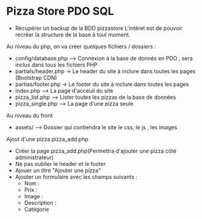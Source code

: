 # Pizza Store PDO SQL

- Récupérer un backup de la BDD pizzastore
L'intéret est de pouvoir recréer la structure de la base à tout moment.

Au niveau du php, on va créer quelques fichiers / dossiers : 
- config/database.php --> Connexion à la base de donnés en PDO , sera inclus dans tous les fichiers PHP 
- partials/header.php -> Le header du site à inclure dans toutes les pages (Bootstrap CDN)
- partias/footer.php -> Le footer du site à inclure dans toutes les pages 
- index.php --> La page d'acceuil du site 
- pizza_list.php --> Lister toutes les pizzas de la base de données 
- pizza_single.php --> La page d'une pizza seule 

Au niveau du front
- assets/ --> Dossier qui contiendra le site le css, le js , les images 


Ajout d'une pizza pizza_add.php

- Créer la page pizza_add.php(Permettra d'ajouter une pizza côté administrateur)
- Ne pas oublier le header et le footer
- Ajouer un titre "Ajouter une pizza" 
- Ajouter un formulaire avec les champs suivants : 
    - Nom : 
    - Prix :
    - Image :
    - Description :
    - Catégorie